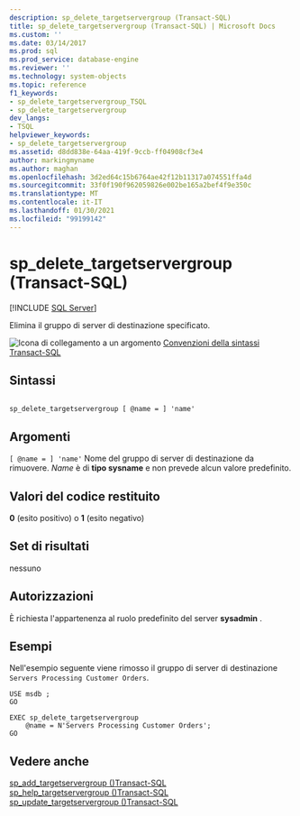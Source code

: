 ```yaml
---
description: sp_delete_targetservergroup (Transact-SQL)
title: sp_delete_targetservergroup (Transact-SQL) | Microsoft Docs
ms.custom: ''
ms.date: 03/14/2017
ms.prod: sql
ms.prod_service: database-engine
ms.reviewer: ''
ms.technology: system-objects
ms.topic: reference
f1_keywords:
- sp_delete_targetservergroup_TSQL
- sp_delete_targetservergroup
dev_langs:
- TSQL
helpviewer_keywords:
- sp_delete_targetservergroup
ms.assetid: d8dd838e-64aa-419f-9ccb-ff04908cf3e4
author: markingmyname
ms.author: maghan
ms.openlocfilehash: 3d2ed64c15b6764ae42f12b11317a074551ffa4d
ms.sourcegitcommit: 33f0f190f962059826e002be165a2bef4f9e350c
ms.translationtype: MT
ms.contentlocale: it-IT
ms.lasthandoff: 01/30/2021
ms.locfileid: "99199142"
---
```

# <a name="sp_delete_targetservergroup-transact-sql"></a>sp_delete_targetservergroup (Transact-SQL)
[!INCLUDE [SQL Server](../../includes/applies-to-version/sqlserver.md)]

  Elimina il gruppo di server di destinazione specificato.  
  
 ![Icona di collegamento a un argomento](../../database-engine/configure-windows/media/topic-link.gif "Icona di collegamento a un argomento") [Convenzioni della sintassi Transact-SQL](../../t-sql/language-elements/transact-sql-syntax-conventions-transact-sql.md)  
  
## <a name="syntax"></a>Sintassi  
  
```  
  
sp_delete_targetservergroup [ @name = ] 'name'   
```  
  
## <a name="arguments"></a>Argomenti  
`[ @name = ] 'name'` Nome del gruppo di server di destinazione da rimuovere. *Name* è di **tipo sysname** e non prevede alcun valore predefinito.  
  
## <a name="return-code-values"></a>Valori del codice restituito  
 **0** (esito positivo) o **1** (esito negativo)  
  
## <a name="result-sets"></a>Set di risultati  
 nessuno  
  
## <a name="permissions"></a>Autorizzazioni  
 È richiesta l'appartenenza al ruolo predefinito del server **sysadmin** .  
  
## <a name="examples"></a>Esempi  
 Nell'esempio seguente viene rimosso il gruppo di server di destinazione `Servers Processing Customer Orders`.  
  
```  
USE msdb ;  
GO  
  
EXEC sp_delete_targetservergroup  
    @name = N'Servers Processing Customer Orders';  
GO  
```  
  
## <a name="see-also"></a>Vedere anche  
 [sp_add_targetservergroup &#40;&#41;Transact-SQL ](../../relational-databases/system-stored-procedures/sp-add-targetservergroup-transact-sql.md)   
 [sp_help_targetservergroup &#40;&#41;Transact-SQL ](../../relational-databases/system-stored-procedures/sp-help-targetservergroup-transact-sql.md)   
 [sp_update_targetservergroup &#40;&#41;Transact-SQL ](../../relational-databases/system-stored-procedures/sp-update-targetservergroup-transact-sql.md)  
  
  
